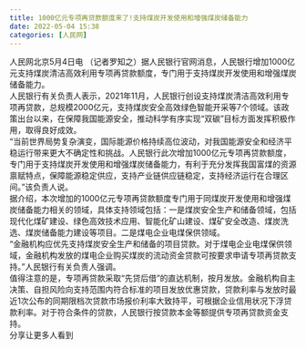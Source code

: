 ```yaml
---
title: 1000亿元专项再贷款额度来了!支持煤炭开发使用和增强煤炭储备能力
date: 2022-05-04 15:38
categories: [人民网]
---
```

人民网北京5月4日电 （记者罗知之）据人民银行官网消息，人民银行增加1000亿元支持煤炭清洁高效利用专项再贷款额度，专门用于支持煤炭开发使用和增强煤炭储备能力。  
人民银行有关负责人表示，2021年11月，人民银行创设支持煤炭清洁高效利用专项再贷款，总规模2000亿元，支持煤炭安全高效绿色智能开采等7个领域。该政策出台以来，在保障我国能源安全，推动科学有序实现“双碳”目标方面发挥积极作用，取得良好成效。  
“当前世界局势复杂演变，国际能源价格持续高位波动，对我国能源安全和经济平稳运行带来更大不确定性和挑战。人民银行此次增加1000亿元专项再贷款额度，专门用于支持煤炭开发使用和增强煤炭储备能力，有利于充分发挥我国富煤的资源禀赋特点，保障能源稳定供应，支持产业链供应链稳定，支持经济运行在合理区间。”该负责人说。  
据介绍，本次增加的1000亿元专项再贷款额度专门用于同煤炭开发使用和增强煤炭储备能力相关的领域，具体支持领域包括：一是煤炭安全生产和储备领域，包括现代化煤矿建设、绿色高效技术应用、智能化矿山建设、煤矿安全改造、煤炭洗选、煤炭储备能力建设等项目。二是煤电企业电煤保供领域。  
“金融机构应优先支持煤炭安全生产和储备的项目贷款。对于煤电企业电煤保供领域，金融机构发放的煤电企业购买煤炭的流动资金贷款可按要求申请专项再贷款支持。”人民银行有关负责人强调。  
值得注意的是，专项再贷款采取“先贷后借”的直达机制，按月发放。金融机构自主决策、自担风险向支持范围内符合标准的项目发放优惠贷款，贷款利率与发放时最近1次公布的同期限档次贷款市场报价利率大致持平，可根据企业信用状况下浮贷款利率。对于符合条件的贷款，人民银行按贷款本金等额提供专项再贷款资金支持。  
分享让更多人看到  
